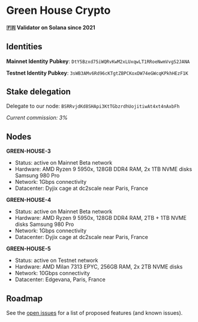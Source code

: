 # Green House Crypto
#### 🇫🇷 Validator on Solana since 2021

## Identities

**Mainnet Identity Pubkey**:
``DtY5Bzxd75iWQRvKwM2xLUxqwLT1RRoeNwmVvgS2JANA``

**Testnet Identity Pubkey**:
``3sWB3AMv6Rd96cKTgtZBPCKoxDW74eGWcqKPkhHEzF1K``

## Stake delegation

Delegate to our node:
``BSRRvjdKd8SHApi3KtTGbzrdhUojitiwAt4xt4nAxbFh``

_Current commission: 3%_

## Nodes

**GREEN-HOUSE-3**
- Status: active on Mainnet Beta network
- Hardware: AMD Ryzen 9 5950x, 128GB DDR4 RAM, 2x 1TB NVME disks Samsung 980 Pro
- Network: 1Gbps connectivity
- Datacenter: Dyjix cage at dc2scale near Paris, France

**GREEN-HOUSE-4**
- Status: active on Mainnet Beta network
- Hardware: AMD Ryzen 9 5950x, 128GB DDR4 RAM, 2TB + 1TB NVME disks Samsung 980 Pro
- Network: 1Gbps connectivity
- Datacenter: Dyjix cage at dc2scale near Paris, France

**GREEN-HOUSE-5**
- Status: active on Testnet network
- Hardware: AMD Milan 7313 EPYC, 256GB RAM, 2x 2TB NVME disks
- Network: 10Gbps connectivity
- Datacenter: Edgevana, Paris, France

## Roadmap

See the [open issues](https://github.com/rodenvk/greenhouse-crypto/issues) for a list of proposed features (and known issues).